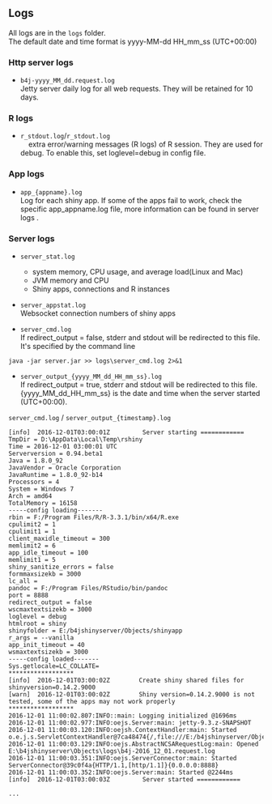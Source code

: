 ## Logs


All logs are in the `logs` folder.  
The default date and time format is yyyy-MM-dd HH_mm_ss (UTC+00:00)

### Http server logs
  - `b4j-yyyy_MM_dd.request.log`  
     Jetty server daily log for all web requests. They will be retained for 10 days.


### R logs
  - `r_stdout.log`/`r_stdout.log`    
     extra error/warning messages (R logs) of R session. They are used for debug. To enable this, set loglevel=debug in config file.


### App logs
  - `app_{appname}.log`   
    Log for each shiny app. If some of the apps fail to work, check the specific app_appname.log file, more information can be found in server logs .

### Server logs
  - `server_stat.log`  
    * system memory, CPU usage, and average load(Linux and Mac)
    * JVM memory and CPU
    * Shiny apps, connections and R instances
    
  - `server_appstat.log`  
Websocket connection numbers of shiny apps

  - `server_cmd.log`   
    If redirect_output = false, stderr and stdout will be redirected to this file. It's specified by the command line
```
java -jar server.jar >> logs\server_cmd.log 2>&1
```

  - `server_output_{yyyy_MM_dd_HH_mm_ss}.log`  
    If redirect_output = true, stderr and stdout will be redirected to this file. {yyyy_MM_dd_HH_mm_ss} is the date and time when the server started (UTC+00:00).

`server_cmd.log` / `server_output_{timestamp}.log`  
```
[info]	2016-12-01T03:00:01Z		 Server starting ============ 
TmpDir = D:\AppData\Local\Temp\rshiny
Time = 2016-12-01 03:00:01 UTC
Serverversion = 0.94.beta1
Java = 1.8.0_92
JavaVendor = Oracle Corporation
JavaRuntime = 1.8.0_92-b14
Processors = 4
System = Windows 7
Arch = amd64
TotalMemory = 16158
-----config loading-------
rbin = F:/Program Files/R/R-3.3.1/bin/x64/R.exe
cpulimit2 = 1
cpulimit1 = 1
client_maxidle_timeout = 300
memlimit2 = 6
app_idle_timeout = 100
memlimit1 = 5
shiny_sanitize_errors = false
formmaxsizekb = 3000
lc_all = 
pandoc = F:/Program Files/RStudio/bin/pandoc
port = 8888
redirect_output = false
wscmaxtextsizekb = 3000
loglevel = debug
htmlroot = shiny
shinyfolder = E:/b4jshinyserver/Objects/shinyapp
r_args = --vanilla
app_init_timeout = 40
wsmaxtextsizekb = 3000
-----config loaded-------
Sys.getlocale=LC_COLLATE=
******************
[info]	2016-12-01T03:00:02Z		Create shiny shared files for shinyversion=0.14.2.9000
[warn]	2016-12-01T03:00:02Z		Shiny version=0.14.2.9000 is not tested, some of the apps may not work properly 
******************
2016-12-01 11:00:02.807:INFO::main: Logging initialized @1696ms
2016-12-01 11:00:02.977:INFO:oejs.Server:main: jetty-9.3.z-SNAPSHOT
2016-12-01 11:00:03.120:INFO:oejsh.ContextHandler:main: Started o.e.j.s.ServletContextHandler@7ca48474{/,file:///E:/b4jshinyserver/Objects/www/,AVAILABLE}
2016-12-01 11:00:03.129:INFO:oejs.AbstractNCSARequestLog:main: Opened E:\b4jshinyserver\Objects\logs\b4j-2016_12_01.request.log
2016-12-01 11:00:03.351:INFO:oejs.ServerConnector:main: Started ServerConnector@39c0f4a{HTTP/1.1,[http/1.1]}{0.0.0.0:8888}
2016-12-01 11:00:03.352:INFO:oejs.Server:main: Started @2244ms
[info]	2016-12-01T03:00:03Z		 Server started ============ 

...
```
